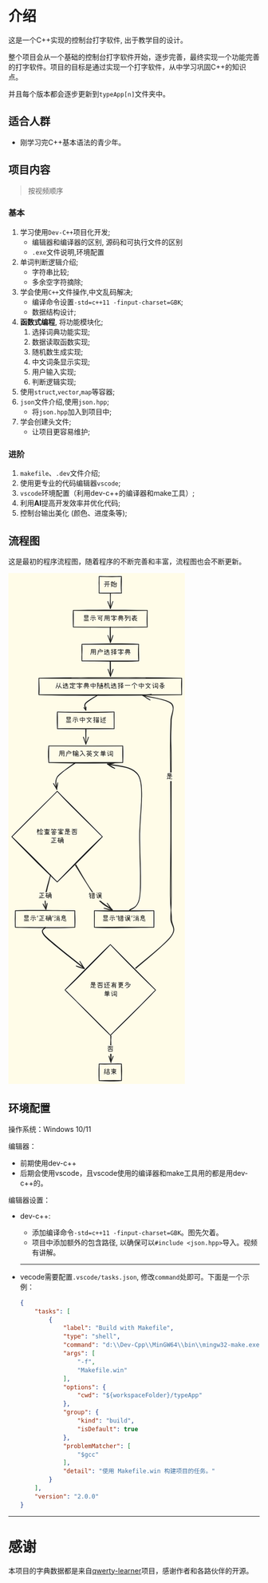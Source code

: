 # 介绍

这是一个C++实现的控制台打字软件, 出于教学目的设计。

整个项目会从一个基础的控制台打字软件开始，逐步完善，最终实现一个功能完善的打字软件。项目的目标是通过实现一个打字软件，从中学习巩固C++的知识点。

并且每个版本都会逐步更新到`typeApp[n]`文件夹中。

## 适合人群

- 刚学习完C++基本语法的青少年。


## 项目内容

> 按视频顺序

### 基本
1. 学习使用`Dev-C++`项目化开发;
    - 编辑器和编译器的区别, 源码和可执行文件的区别
    - `.exe`文件说明,环境配置
2. 单词判断逻辑介绍;
    - 字符串比较;
    - 多余空字符摘除;
3. 学会使用`C++`文件操作,中文乱码解决;
    - 编译命令设置`-std=c++11 -finput-charset=GBK`;
    - 数据结构设计;
4. **函数式编程**, 将功能模块化;
    1. 选择词典功能实现;
    2. 数据读取函数实现;
    3. 随机数生成实现;
    4. 中文词条显示实现;
    5. 用户输入实现;
    6. 判断逻辑实现;
5. 使用`struct`,`vector`,`map`等容器;
6. `json`文件介绍,使用`json.hpp`;
    - 将`json.hpp`加入到项目中;
7. 学会创建头文件;
    - 让项目更容易维护;

### 进阶
1. `makefile`、`.dev`文件介绍;
2. 使用更专业的代码编辑器`vscode`;
3. `vscode`环境配置（利用dev-c++的编译器和make工具）;
4. 利用**AI**提高开发效率并优化代码;
5. 控制台输出美化 (颜色、进度条等);


## 流程图

这是最初的程序流程图，随着程序的不断完善和丰富，流程图也会不断更新。

![typeApp流程图](./assets/typeApp.png)

## 环境配置

操作系统：Windows 10/11

编辑器：

- 前期使用dev-c++
- 后期会使用vscode，且vscode使用的编译器和make工具用的都是用dev-c++的。

编辑器设置：

- dev-c++:
    - 添加编译命令`-std=c++11 -finput-charset=GBK`。图先欠着。
    - 项目中添加额外的包含路径, 以确保可以`#include <json.hpp>`导入。视频有讲解。
    ---

- vecode需要配置`.vscode/tasks.json`, 修改`command`处即可。下面是一个示例：
    ```json
    {
        "tasks": [
            {
                "label": "Build with Makefile",
                "type": "shell",
                "command": "d:\\Dev-Cpp\\MinGW64\\bin\\mingw32-make.exe", // 改成你的
                "args": [
                    "-f",
                    "Makefile.win"
                ],
                "options": {
                    "cwd": "${workspaceFolder}/typeApp"
                },
                "group": {
                    "kind": "build",
                    "isDefault": true
                },
                "problemMatcher": [
                    "$gcc"
                ],
                "detail": "使用 Makefile.win 构建项目的任务。"
            }
        ],
        "version": "2.0.0"
    }
    ```
---


# 感谢

本项目的字典数据都是来自[qwerty-learner](https://github.com/RealKai42/qwerty-learner)项目，感谢作者和各路伙伴的开源。